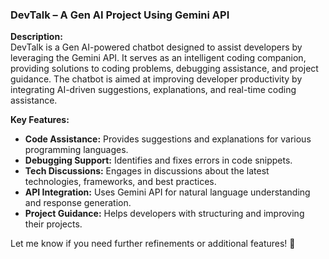### DevTalk – A Gen AI Project Using Gemini API  

**Description:**  
DevTalk is a Gen AI-powered chatbot designed to assist developers by leveraging the Gemini API. It serves as an intelligent coding companion, providing solutions to coding problems, debugging assistance, and project guidance. The chatbot is aimed at improving developer productivity by integrating AI-driven suggestions, explanations, and real-time coding assistance.  

**Key Features:**  
- **Code Assistance:** Provides suggestions and explanations for various programming languages.  
- **Debugging Support:** Identifies and fixes errors in code snippets.  
- **Tech Discussions:** Engages in discussions about the latest technologies, frameworks, and best practices.  
- **API Integration:** Uses Gemini API for natural language understanding and response generation.  
- **Project Guidance:** Helps developers with structuring and improving their projects.  

Let me know if you need further refinements or additional features! 🚀
